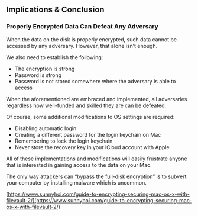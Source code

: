 ## Implications & Conclusion

### Properly Encrypted Data Can Defeat Any Adversary

When the data on the disk is properly encrypted, such data cannot be accessed by any adversary. However, that alone isn’t enough.

We also need to establish the following:

* The encryption is strong
* Password is strong
* Password is not stored somewhere where the adversary is able to access

When the aforementioned are embraced and implemented, all adversaries regardless how well-funded and skilled they are can be defeated.

Of course, some additional modifications to OS settings are required:

* Disabling automatic login
* Creating a different password for the login keychain on Mac
* Remembering to lock the login keychain
* Never store the recovery key in your iCloud account with Apple

All of these implementations and modifications will easily frustrate anyone that is interested in gaining access to the data on your Mac.

The only way attackers can “bypass the full-disk encryption” is to subvert your computer by installing malware which is uncommon.

[https://www.sunnyhoi.com/guide-to-encrypting-securing-mac-os-x-with-filevault-2/](https://www.sunnyhoi.com/guide-to-encrypting-securing-mac-os-x-with-filevault-2/)

